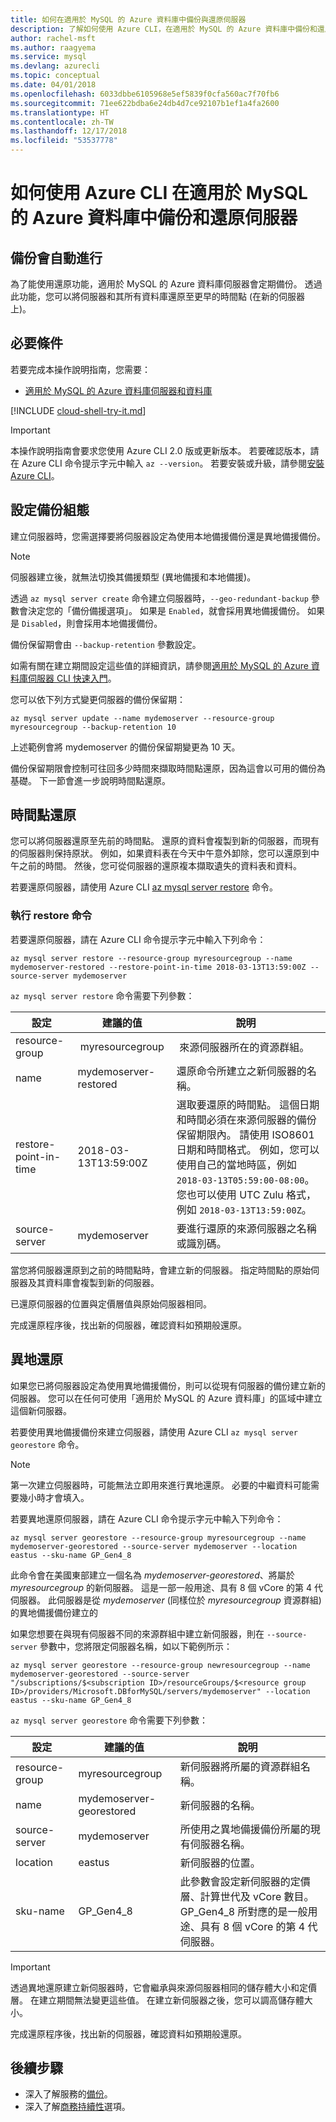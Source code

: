 ```yaml
---
title: 如何在適用於 MySQL 的 Azure 資料庫中備份與還原伺服器
description: 了解如何使用 Azure CLI，在適用於 MySQL 的 Azure 資料庫中備份和還原伺服器。
author: rachel-msft
ms.author: raagyema
ms.service: mysql
ms.devlang: azurecli
ms.topic: conceptual
ms.date: 04/01/2018
ms.openlocfilehash: 6033dbbe6105968e5ef5839f0cfa560ac7f70fb6
ms.sourcegitcommit: 71ee622bdba6e24db4d7ce92107b1ef1a4fa2600
ms.translationtype: HT
ms.contentlocale: zh-TW
ms.lasthandoff: 12/17/2018
ms.locfileid: "53537778"
---
```

# <a name="how-to-back-up-and-restore-a-server-in-azure-database-for-mysql-using-the-azure-cli"></a>如何使用 Azure CLI 在適用於 MySQL 的 Azure 資料庫中備份和還原伺服器

## <a name="backup-happens-automatically"></a>備份會自動進行
為了能使用還原功能，適用於 MySQL 的 Azure 資料庫伺服器會定期備份。 透過此功能，您可以將伺服器和其所有資料庫還原至更早的時間點 (在新的伺服器上)。

## <a name="prerequisites"></a>必要條件
若要完成本操作說明指南，您需要：
- [適用於 MySQL 的 Azure 資料庫伺服器和資料庫](quickstart-create-mysql-server-database-using-azure-cli.md)

[!INCLUDE [cloud-shell-try-it.md](../../includes/cloud-shell-try-it.md)]

 

> [!IMPORTANT]
> 本操作說明指南會要求您使用 Azure CLI 2.0 版或更新版本。 若要確認版本，請在 Azure CLI 命令提示字元中輸入 `az --version`。 若要安裝或升級，請參閱[安裝 Azure CLI]( /cli/azure/install-azure-cli)。

## <a name="set-backup-configuration"></a>設定備份組態

建立伺服器時，您需選擇要將伺服器設定為使用本地備援備份還是異地備援備份。 

> [!NOTE]
> 伺服器建立後，就無法切換其備援類型 (異地備援和本地備援)。
>

透過 `az mysql server create` 命令建立伺服器時，`--geo-redundant-backup` 參數會決定您的「備份備援選項」。 如果是 `Enabled`，就會採用異地備援備份。 如果是 `Disabled`，則會採用本地備援備份。 

備份保留期會由 `--backup-retention` 參數設定。 

如需有關在建立期間設定這些值的詳細資訊，請參閱[適用於 MySQL 的 Azure 資料庫伺服器 CLI 快速入門](quickstart-create-mysql-server-database-using-azure-cli.md)。

您可以依下列方式變更伺服器的備份保留期：

```azurecli-interactive
az mysql server update --name mydemoserver --resource-group myresourcegroup --backup-retention 10
```

上述範例會將 mydemoserver 的備份保留期變更為 10 天。

備份保留期限會控制可往回多少時間來擷取時間點還原，因為這會以可用的備份為基礎。 下一節會進一步說明時間點還原。

## <a name="server-point-in-time-restore"></a>時間點還原
您可以將伺服器還原至先前的時間點。 還原的資料會複製到新的伺服器，而現有的伺服器則保持原狀。 例如，如果資料表在今天中午意外卸除，您可以還原到中午之前的時間。 然後，您可從伺服器的還原複本擷取遺失的資料表和資料。 

若要還原伺服器，請使用 Azure CLI [az mysql server restore](/cli/azure/mysql/server#az-mysql-server-restore) 命令。

### <a name="run-the-restore-command"></a>執行 restore 命令

若要還原伺服器，請在 Azure CLI 命令提示字元中輸入下列命令：

```azurecli-interactive
az mysql server restore --resource-group myresourcegroup --name mydemoserver-restored --restore-point-in-time 2018-03-13T13:59:00Z --source-server mydemoserver
```

`az mysql server restore` 命令需要下列參數：

| 設定 | 建議的值 | 說明  |
| --- | --- | --- |
| resource-group |  myresourcegroup |  來源伺服器所在的資源群組。  |
| name | mydemoserver-restored | 還原命令所建立之新伺服器的名稱。 |
| restore-point-in-time | 2018-03-13T13:59:00Z | 選取要還原的時間點。 這個日期和時間必須在來源伺服器的備份保留期限內。 請使用 ISO8601 日期和時間格式。 例如，您可以使用自己的當地時區，例如 `2018-03-13T05:59:00-08:00`。 您也可以使用 UTC Zulu 格式，例如 `2018-03-13T13:59:00Z`。 |
| source-server | mydemoserver | 要進行還原的來源伺服器之名稱或識別碼。 |

當您將伺服器還原到之前的時間點時，會建立新的伺服器。 指定時間點的原始伺服器及其資料庫會複製到新的伺服器。

已還原伺服器的位置與定價層值與原始伺服器相同。 

完成還原程序後，找出新的伺服器，確認資料如預期般還原。

## <a name="geo-restore"></a>異地還原
如果您已將伺服器設定為使用異地備援備份，則可以從現有伺服器的備份建立新的伺服器。 您可以在任何可使用「適用於 MySQL 的 Azure 資料庫」的區域中建立這個新伺服器。  

若要使用異地備援備份來建立伺服器，請使用 Azure CLI `az mysql server georestore` 命令。

> [!NOTE]
> 第一次建立伺服器時，可能無法立即用來進行異地還原。 必要的中繼資料可能需要幾小時才會填入。
>

若要異地還原伺服器，請在 Azure CLI 命令提示字元中輸入下列命令：

```azurecli-interactive
az mysql server georestore --resource-group myresourcegroup --name mydemoserver-georestored --source-server mydemoserver --location eastus --sku-name GP_Gen4_8 
```
此命令會在美國東部建立一個名為 *mydemoserver-georestored*、將屬於 *myresourcegroup* 的新伺服器。 這是一部一般用途、具有 8 個 vCore 的第 4 代伺服器。 此伺服器是從 *mydemoserver* (同樣位於 *myresourcegroup* 資源群組) 的異地備援備份建立的

如果您想要在與現有伺服器不同的來源群組中建立新伺服器，則在 `--source-server` 參數中，您將限定伺服器名稱，如以下範例所示：

```azurecli-interactive
az mysql server georestore --resource-group newresourcegroup --name mydemoserver-georestored --source-server "/subscriptions/$<subscription ID>/resourceGroups/$<resource group ID>/providers/Microsoft.DBforMySQL/servers/mydemoserver" --location eastus --sku-name GP_Gen4_8

```

`az mysql server georestore` 命令需要下列參數：

| 設定 | 建議的值 | 說明  |
| --- | --- | --- |
|resource-group| myresourcegroup | 新伺服器將所屬的資源群組名稱。|
|name | mydemoserver-georestored | 新伺服器的名稱。 |
|source-server | mydemoserver | 所使用之異地備援備份所屬的現有伺服器名稱。 |
|location | eastus | 新伺服器的位置。 |
|sku-name| GP_Gen4_8 | 此參數會設定新伺服器的定價層、計算世代及 vCore 數目。 GP_Gen4_8 所對應的是一般用途、具有 8 個 vCore 的第 4 代伺服器。|


>[!Important]
>透過異地還原建立新伺服器時，它會繼承與來源伺服器相同的儲存體大小和定價層。 在建立期間無法變更這些值。 在建立新伺服器之後，您可以調高儲存體大小。

完成還原程序後，找出新的伺服器，確認資料如預期般還原。

## <a name="next-steps"></a>後續步驟
- 深入了解服務的[備份](concepts-backup.md)。
- 深入了解[商務持續性](concepts-business-continuity.md)選項。
